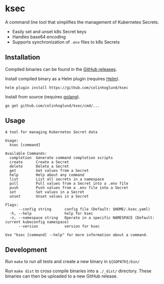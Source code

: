 # ksec

A command line tool that simplifies the management of Kubernetes Secrets.
- Easily set and unset k8s Secret keys
- Handles base64 encoding
- Supports synchronization of `.env` files to k8s Secrets

## Installation

Compiled binaries can be found in the [GitHub releases](https://github.com/colinhoglund/ksec/releases).

Install compiled binary as a Helm plugin (requires [Helm](https://docs.helm.sh/using_helm/#installing-helm)).

    helm plugin install https://github.com/colinhoglund/ksec

Install from source (requires [golang](https://golang.org/doc/install#install)).

    go get github.com/colinhoglund/ksec/cmd/...

## Usage
```
A tool for managing Kubernetes Secret data

Usage:
  ksec [command]

Available Commands:
  completion  Generate command completion scripts
  create      Create a Secret
  delete      Delete a Secret
  get         Get values from a Secret
  help        Help about any command
  list        List all secrets in a namespace
  pull        Pull values from a Secret into a .env file
  push        Push values from a .env file into a Secret
  set         Set values in a Secret
  unset       Unset values in a Secret

Flags:
      --config string      config file (Default: $HOME/.ksec.yaml)
  -h, --help               help for ksec
  -n, --namespace string   Operate in a specific NAMESPACE (Default: current kubeconfig namespace)
      --version            version for ksec

Use "ksec [command] --help" for more information about a command.
```

## Development

Run `make` to run all tests and create a new binary in `${GOPATH}/bin/`

Run `make dist` to cross compile binaries into a `./_dist/` directory. These binaries can then be uploaded to a new GitHub release.
